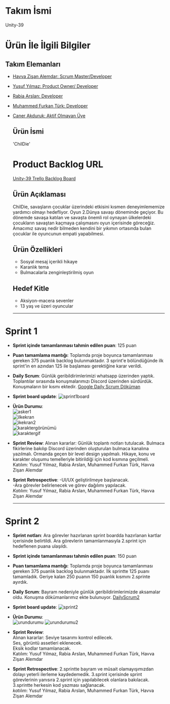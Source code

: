 # **Takım İsmi**

Unity-39

# Ürün İle İlgili Bilgiler

## Takım Elemanları
- [Havva Zişan Alemdar: Scrum Master/Developer](https://github.com/havvazisan)
- [Yusuf Yılmaz: Product Owner/ Developer](https://github.com/yu5ufyilmaz)
- [Rabia Arslan: Developer](https://github.com/feyklave)
- [Muhammed Furkan Türk: Developer](https://github.com/mfurkanturk)
- [Caner Akduruk: Aktif Olmayan Üye](https://github.com/canerakduruk)

  ## Ürün İsmi
  
  'ChilDie'

  # Product Backlog URL
  [Unity-39 Trello Backlog Board](https://trello.com/invite/b/FKLnXL2d/ATTI19b65d1241db6006bacb416f599acd581778D70D/unity-39)

  ## Ürün Açıklaması

  ChilDie, savaşların çocuklar üzerindeki etkisini kısmen deneyimlememize yardımcı olmayı hedefliyor. Oyun 2.Dünya savaşı döneminde geçiyor. Bu dönemde savaşa katılan ve savaşta önemli rol oynayan ülkelerdeki çocukların savaştan kaçmaya çalışmasını oyun içerisinde göreceğiz. Amacımız savaş nedir bilmeden kendini bir yıkımın ortasında bulan çocuklar ile oyuncunun empati yapabilmesi. 

  ## Ürün Özellikleri
  
  - Sosyal mesaj içerikli hikaye
  - Karanlık tema
  - Bulmacalarla zenginleştirilmiş oyun
  
  ## Hedef Kitle

   - Aksiyon-macera sevenler
   - 13 yaş ve üzeri oyuncular

  ---

# Sprint 1

  - **Sprint içinde tamamlanması tahmin edilen puan**: 125 puan

  -  **Puan tamamlama mantığı**: Toplamda proje boyunca tamamlanması gereken 375 puanlık backlog bulunmaktadır. 3 sprint'e bölündüğünde ilk sprint'in en azından 125 ile başlaması gerektiğine karar verildi.

  -  **Daily Scrum**: Günlük geribildirimlerimizi whatsapp üzerinden yaptık. Toplantılar sırasında konuşmalarımızı Discord üzerinden sürdürdük. Konuşmaların bir kısmı ektedir.
    [Google Daily Scrum Döküman](https://docs.google.com/document/d/1kbJguhVFqE5Gtyb0yvew65h-MpoLBR-cYYN5P8h0GVQ/edit?usp=sharing)

  -  **Sprint board update**:
  ![sprint1board](https://github.com/yu5ufyilmaz/GoogleBootcamp/blob/main/images/sprint1board.png) 

  -   **Ürün Durumu**:  
    ![asker1](https://github.com/yu5ufyilmaz/GoogleBootcamp/blob/main/images/asker.gif)  
    ![ilkekran](https://github.com/yu5ufyilmaz/GoogleBootcamp/blob/main/images/ilkekran.jpeg)  
    ![ikekran2](https://github.com/yu5ufyilmaz/GoogleBootcamp/blob/main/images/ilkekran2.jpeg)  
    ![karaktergörünümü](https://github.com/yu5ufyilmaz/GoogleBootcamp/blob/main/images/karakterg%C3%B6r%C3%BCn%C3%BCm%C3%BC.png)  
    ![karaktergif](https://github.com/yu5ufyilmaz/GoogleBootcamp/blob/main/images/karaktergif.gif)  
    

  -   **Sprint Review**:
       Alınan kararlar: Günlük toplantı notları tutulacak. Bulmaca fikirlerine bakılıp Discord üzerinden oluşturulan bulmaca kanalına yazılmalı. Ormanda geçen bir level design yapılmalı. Hikaye, konu ve karakter oluşumu temelleriyle bitirildiği için kod kısmına geçilmeli.  
      Katılım: Yusuf Yılmaz, Rabia Arslan, Muhammed Furkan Türk, Havva Zişan Alemdar

  -   **Sprint Retrospective**:
      -UI/UX geliştirilmeye başlanacak.  
      -Ara görevler belirlenecek ve görev dağılımı yapılacak.  
        *Katılım*: Yusuf Yılmaz, Rabia Arslan, Muhammed Furkan Türk, Havva Zişan Alemdar

       ---

# Sprint 2

  - **Sprint notları**:  Ara görevler hazırlanan sprint boardda hazırlanan kartlar içerisinde belirtildi. Ara görevlerin tamamlanmasıyla 2.sprint için hedeflenen puana ulaşıldı.

 - **Sprint içinde tamamlanması tahmin edilen puan**: 150 puan

 -  **Puan tamamlama mantığı**: Toplamda proje boyunca tamamlanması gereken 375 puanlık backlog bulunmaktadır. İlk sprintte 125 puanı tamamladık. Geriye kalan 250 puanın 150 puanlık kısmını 2.sprinte ayırdık.

 -  **Daily Scrum**: Bayram nedeniyle günlük geribildirimlerimizde aksamalar oldu. Konuşma dökümanlarımız ekte bulunuyor.
   [DailyScrum2](https://docs.google.com/document/d/1ldwl8DcnRtl-9D-tc1cHd8eM3UO3EjBr7qzSB7W5Qt0/edit?usp=sharing)

 - **Sprint board update**:
  ![sprint2](https://github.com/yu5ufyilmaz/GoogleBootcamp/blob/main/images/sprint2board.png)

 -   **Ürün Durumu**:    
   ![urundurumu](https://github.com/yu5ufyilmaz/GoogleBootcamp/blob/main/images/oyungelisimi.png)
   ![urundurumu2](https://github.com/yu5ufyilmaz/GoogleBootcamp/blob/main/images/oyungelisimi2.png)

-   **Sprint Review**:  
    Alınan kararlar: Seviye tasarımı kontrol edilecek.  
    Ses, görüntü assetleri eklenecek.  
    Eksik kodlar tamamlanacak.  
       Katılım: Yusuf Yılmaz, Rabia Arslan, Muhammed Furkan Türk, Havva Zişan Alemdar
    
  -   **Sprint Retrospective**: 2.sprintte bayram ve müsait olamayışımızdan dolayı yeterli ilerleme kaydedemedik. 3.sprint içerisinde sprint görevlerinin yanısıra 2.sprint için yapılabilecek olanlara bakılacak. 3.sprintte herkesin kod yazması sağlanacak.  
         *katılım*: Yusuf Yılmaz, Rabia Arslan, Muhammed Furkan Türk, Havva Zişan Alemdar

      

  

  

      
  
  
